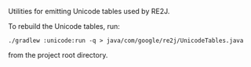 Utilities for emitting Unicode tables used by RE2J.

To rebuild the Unicode tables, run:

```
./gradlew :unicode:run -q > java/com/google/re2j/UnicodeTables.java
```

from the project root directory.
